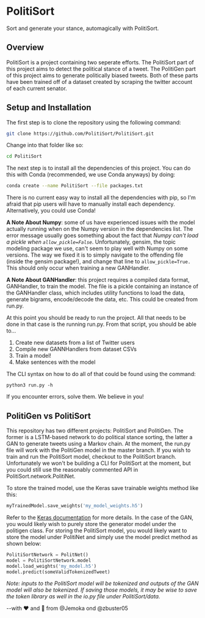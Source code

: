 # PolitiSort
Sort and generate your stance, automagically with PolitiSort. 

## Overview
PolitiSort is a project containing two seperate efforts. The PolitiSort part of this project aims to detect the political stance of a tweet. The PolitiGen part of this project aims to generate politically biased tweets. Both of these parts have been trained off of a dataset created by scraping the twitter account of each current senator.


## Setup and Installation

The first step is to clone the repository using  the following command:

```bash
git clone https://github.com/PolitiSort/PolitiSort.git
 ```

Change into that folder like so:

```bash
cd PolitiSort
```

The next step is to install all the dependencies of this project. You can do this with Conda (recommended, we use Conda anyways) by doing:

```bash
conda create --name PolitiSort --file packages.txt
```

There is no current easy way to install all the dependencies with pip, so I'm afraid that pip users will have to manually install each dependency. Alternatively, you could use Conda! 

**A Note About Numpy**: some of us have experienced issues with the model actually running when on the Numpy version in the dependencies list. The error message usually goes something about the fact that *Numpy can't load a pickle when `allow_pickle=False`*. Unfortunately, gensim, the topic modeling package we use, can't seem to play well with Numpy on some versions. The way we fixed it is to simply navigate to the offending file (inside the gensim package!), and change that line to `allow_pickle=True.` This should only occur when training a new GANHandler.

**A Note About GANHandler**: this project requires a compiled data format, GANHandler, to train the model. The file is a pickle containing an instance of the GANHandler class, which includes utility functions to load the data, generate bigrams, encode/decode the data, etc. This could be created from run.py.

At this point you should be ready to run the project. All that needs to be done in that case is the running run.py. From that script, you should be able to...

1. Create new datasets from a list of Twitter users
2. Compile new GANNHandlers from dataset CSVs
3. Train a model!
4. Make sentences with the model

The CLI syntax on how to do all of that could be found using the command:

```
python3 run.py -h
```


If you encounter errors, solve them. We believe in you!

## PolitiGen vs PolitiSort

This repository has two different projects: PolitiSort and PolitiGen. The former is a LSTM-based network to do political stance sorting, the latter a GAN to generate tweets using a Markov chain. At the moment, the run.py file will work with the PolitiGen model in the master branch. If you wish to train and run the PolitiSort model, checkout to the PolitiSort branch. Unfortunately we won't be building a CLI for PolitiSort at the moment, but you could still use the reasonably commented API in PolitiSort.network.PolitiNet.

To store the trained model, use the Keras save trainable weights method like this:

```python
myTrainedModel.save_weights('my_model_weights.h5')
```

Refer to the [Keras documentation](https://keras.io/getting_started/faq/#what-are-my-options-for-saving-models) for more details. In the case of the GAN, you would likely wish to purely store the generator model under the politigen class. For storing the PolitiSort model, you would likely want to store the model under PolitiNet and simply use the model predict method as shown below:

```python
PolitiSortNetwork = PolitNet()
model = PolitiSortNetwork.model
model.load_weights('my_model.h5')
model.predict(someValidTokenizedTweet)
```

*Note: inputs to the PolitiSort model will be tokenized and outputs of the GAN model will also be tokenized. If saving those models, it may be wise to save the token library as well in the io.py file under PolitiSort/data.*


--with :heart: and :green_salad: from @Jemoka ond @zbuster05
